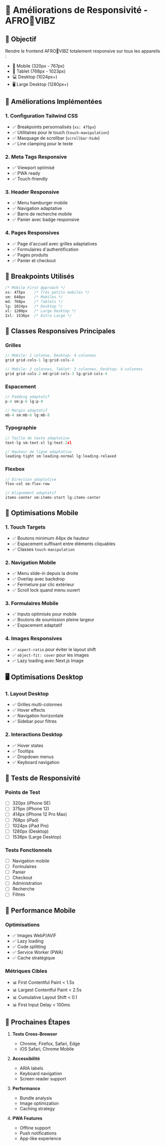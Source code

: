 # 🎯 Améliorations de Responsivité - AFRO🗼VIBZ

## 📱 Objectif
Rendre le frontend AFRO🗼VIBZ totalement responsive sur tous les appareils :
- 📱 Mobile (320px - 767px)
- 📱 Tablet (768px - 1023px) 
- 💻 Desktop (1024px+)
- 🖥️ Large Desktop (1280px+)

## 🔧 Améliorations Implémentées

### 1. **Configuration Tailwind CSS**
- ✅ Breakpoints personnalisés (`xs: 475px`)
- ✅ Utilitaires pour le touch (`touch-manipulation`)
- ✅ Masquage de scrollbar (`scrollbar-hide`)
- ✅ Line clamping pour le texte

### 2. **Meta Tags Responsive**
- ✅ Viewport optimisé
- ✅ PWA ready
- ✅ Touch-friendly

### 3. **Header Responsive**
- ✅ Menu hamburger mobile
- ✅ Navigation adaptative
- ✅ Barre de recherche mobile
- ✅ Panier avec badge responsive

### 4. **Pages Responsives**
- ✅ Page d'accueil avec grilles adaptatives
- ✅ Formulaires d'authentification
- ✅ Pages produits
- ✅ Panier et checkout

## 📐 Breakpoints Utilisés

```css
/* Mobile First Approach */
xs: 475px    /* Très petits mobiles */
sm: 640px    /* Mobiles */
md: 768px    /* Tablets */
lg: 1024px   /* Desktop */
xl: 1280px   /* Large Desktop */
2xl: 1536px  /* Extra Large */
```

## 🎨 Classes Responsives Principales

### Grilles
```jsx
// Mobile: 1 colonne, Desktop: 4 colonnes
grid grid-cols-1 lg:grid-cols-4

// Mobile: 2 colonnes, Tablet: 3 colonnes, Desktop: 4 colonnes  
grid grid-cols-2 md:grid-cols-3 lg:grid-cols-4
```

### Espacement
```jsx
// Padding adaptatif
p-4 sm:p-6 lg:p-8

// Margin adaptatif
mb-4 sm:mb-6 lg:mb-8
```

### Typographie
```jsx
// Taille de texte adaptative
text-lg sm:text-xl lg:text-2xl

// Hauteur de ligne adaptative
leading-tight sm:leading-normal lg:leading-relaxed
```

### Flexbox
```jsx
// Direction adaptative
flex-col sm:flex-row

// Alignement adaptatif
items-center sm:items-start lg:items-center
```

## 📱 Optimisations Mobile

### 1. **Touch Targets**
- ✅ Boutons minimum 44px de hauteur
- ✅ Espacement suffisant entre éléments cliquables
- ✅ Classes `touch-manipulation`

### 2. **Navigation Mobile**
- ✅ Menu slide-in depuis la droite
- ✅ Overlay avec backdrop
- ✅ Fermeture par clic extérieur
- ✅ Scroll lock quand menu ouvert

### 3. **Formulaires Mobile**
- ✅ Inputs optimisés pour mobile
- ✅ Boutons de soumission pleine largeur
- ✅ Espacement adaptatif

### 4. **Images Responsives**
- ✅ `aspect-ratio` pour éviter le layout shift
- ✅ `object-fit: cover` pour les images
- ✅ Lazy loading avec Next.js Image

## 🖥️ Optimisations Desktop

### 1. **Layout Desktop**
- ✅ Grilles multi-colonnes
- ✅ Hover effects
- ✅ Navigation horizontale
- ✅ Sidebar pour filtres

### 2. **Interactions Desktop**
- ✅ Hover states
- ✅ Tooltips
- ✅ Dropdown menus
- ✅ Keyboard navigation

## 🎯 Tests de Responsivité

### Points de Test
- [ ] 320px (iPhone SE)
- [ ] 375px (iPhone 12)
- [ ] 414px (iPhone 12 Pro Max)
- [ ] 768px (iPad)
- [ ] 1024px (iPad Pro)
- [ ] 1280px (Desktop)
- [ ] 1536px (Large Desktop)

### Tests Fonctionnels
- [ ] Navigation mobile
- [ ] Formulaires
- [ ] Panier
- [ ] Checkout
- [ ] Administration
- [ ] Recherche
- [ ] Filtres

## 🚀 Performance Mobile

### Optimisations
- ✅ Images WebP/AVIF
- ✅ Lazy loading
- ✅ Code splitting
- ✅ Service Worker (PWA)
- ✅ Cache stratégique

### Métriques Cibles
- 📊 First Contentful Paint < 1.5s
- 📊 Largest Contentful Paint < 2.5s
- 📊 Cumulative Layout Shift < 0.1
- 📊 First Input Delay < 100ms

## 🔄 Prochaines Étapes

1. **Tests Cross-Browser**
   - Chrome, Firefox, Safari, Edge
   - iOS Safari, Chrome Mobile

2. **Accessibilité**
   - ARIA labels
   - Keyboard navigation
   - Screen reader support

3. **Performance**
   - Bundle analysis
   - Image optimization
   - Caching strategy

4. **PWA Features**
   - Offline support
   - Push notifications
   - App-like experience 